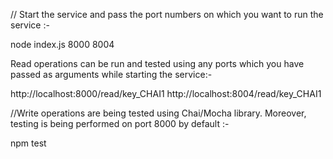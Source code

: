 
// Start the service and pass the port numbers on which you want to run the service :-

node index.js 8000 8004

Read operations can be run and tested using any ports which you have passed as arguments while starting the service:-

http://localhost:8000/read/key_CHAI1
http://localhost:8004/read/key_CHAI1



//Write operations are being tested using Chai/Mocha library. Moreover, testing is being performed on port 8000 by default :-

npm test 

